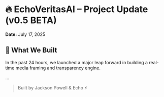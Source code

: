 # 🔥 EchoVeritasAI – Project Update (v0.5 BETA)  
**Date:** July 17, 2025

## 🧠 What We Built
In the past 24 hours, we launched a major leap forward in building a real-time media framing and transparency engine.

...

> Built by Jackson Powell & Echo ⚡

